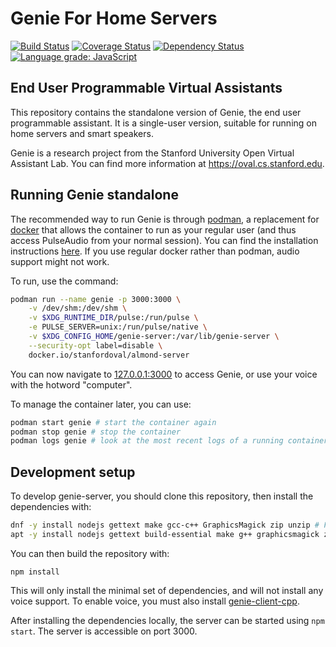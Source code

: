 # Genie For Home Servers

[![Build Status](https://travis-ci.com/stanford-oval/almond-server.svg?branch=master)](https://travis-ci.com/stanford-oval/almond-server) [![Coverage Status](https://coveralls.io/repos/github/stanford-oval/almond-server/badge.svg?branch=master)](https://coveralls.io/github/stanford-oval/almond-server?branch=master) [![Dependency Status](https://david-dm.org/stanford-oval/almond-server/status.svg)](https://david-dm.org/stanford-oval/almond-server) [![Language grade: JavaScript](https://img.shields.io/lgtm/grade/javascript/g/stanford-oval/almond-server.svg?logo=lgtm&logoWidth=18)](https://lgtm.com/projects/g/stanford-oval/almond-server/context:javascript)

## End User Programmable Virtual Assistants

This repository contains the standalone version of Genie, the end user programmable
assistant. It is a single-user version, suitable for running on home servers and
smart speakers.

Genie is a research project from the Stanford University Open Virtual Assistant Lab.
You can find more information at <https://oval.cs.stanford.edu>.

## Running Genie standalone

The recommended way to run Genie is through [podman](https://podman.io/), a replacement for [docker](https://docs.docker.com/install/) that allows
the container to run as your regular user (and thus access PulseAudio from your normal session). You can find the installation instructions [here](https://podman.io/getting-started/installation).
If you use regular docker rather than podman, audio support might not work.

To run, use the command:
```bash
podman run --name genie -p 3000:3000 \
    -v /dev/shm:/dev/shm \
    -v $XDG_RUNTIME_DIR/pulse:/run/pulse \
    -e PULSE_SERVER=unix:/run/pulse/native \
    -v $XDG_CONFIG_HOME/genie-server:/var/lib/genie-server \
    --security-opt label=disable \
    docker.io/stanfordoval/almond-server
```

You can now navigate to [127.0.0.1:3000](http://127.0.0.1:3000) to access Genie, or use your voice with the hotword "computer".

To manage the container later, you can use:
```bash
podman start genie # start the container again
podman stop genie # stop the container
podman logs genie # look at the most recent logs of a running container
```

## Development setup

To develop genie-server, you should clone this repository, then install the dependencies with:

```bash
dnf -y install nodejs gettext make gcc-c++ GraphicsMagick zip unzip # Fedora/RHEL
apt -y install nodejs gettext build-essential make g++ graphicsmagick zip unzip # Ubuntu/Debian
```

You can then build the repository with:
```
npm install
```

This will only install the minimal set of dependencies, and will not install any voice support. To enable voice, you must also install [genie-client-cpp](https://github.com/stanford-oval/genie-client-cpp).

After installing the dependencies locally, the server can be started using `npm start`. The server is accessible on port 3000.

